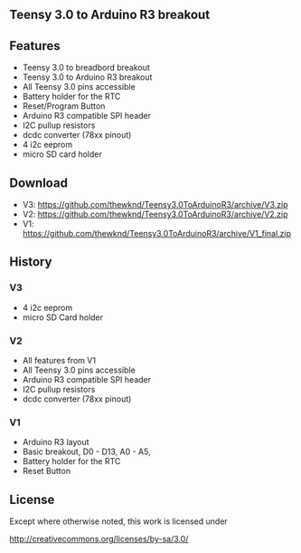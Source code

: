 ## Teensy 3.0 to Arduino R3 breakout

## Features
- Teensy 3.0 to breadbord breakout
- Teensy 3.0 to Arduino R3 breakout
- All Teensy 3.0 pins accessible 
- Battery holder for the RTC
- Reset/Program Button
- Arduino R3 compatible SPI header
- I2C pullup resistors
- dcdc converter (78xx pinout)
- 4 i2c eeprom
- micro SD card holder

## Download
- V3: https://github.com/thewknd/Teensy3.0ToArduinoR3/archive/V3.zip
- V2: https://github.com/thewknd/Teensy3.0ToArduinoR3/archive/V2.zip
- V1: https://github.com/thewknd/Teensy3.0ToArduinoR3/archive/V1_final.zip

## History

### V3
- 4 i2c eeprom
- micro SD Card holder

### V2
- All features from V1
- All Teensy 3.0 pins accessible
- Arduino R3 compatible SPI header
- I2C pullup resistors
- dcdc converter (78xx pinout)

### V1
- Arduino R3 layout
- Basic breakout, D0 - D13, A0 - A5, 
- Battery holder for the RTC
- Reset Button


## License
Except where otherwise noted, this work is licensed under 

http://creativecommons.org/licenses/by-sa/3.0/